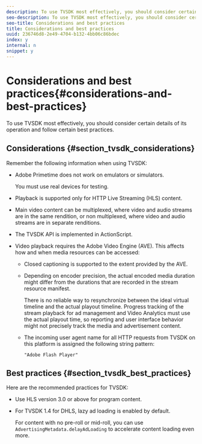 ```yaml
---
description: To use TVSDK most effectively, you should consider certain details of its operation and follow certain best practices.
seo-description: To use TVSDK most effectively, you should consider certain details of its operation and follow certain best practices.
seo-title: Considerations and best practices
title: Considerations and best practices
uuid: 236746d8-2e49-4704-b132-4bb06c86bdec
index: y
internal: n
snippet: y
---
```


# Considerations and best practices{#considerations-and-best-practices}

To use TVSDK most effectively, you should consider certain details of its operation and follow certain best practices.

## Considerations {#section_tvsdk_considerations}

Remember the following information when using TVSDK:

* Adobe Primetime does not work on emulators or simulators.

  You must use real devices for testing. 
* Playback is supported only for HTTP Live Streaming (HLS) content. 
* Main video content can be multiplexed, where video and audio streams are in the same rendition, or non multiplexed, where video and audio streams are in separate renditions. 
* The TVSDK API is implemented in ActionScript. 
* Video playback requires the Adobe Video Engine (AVE). This affects how and when media resources can be accessed:

    * Closed captioning is supported to the extent provided by the AVE. 
    * Depending on encoder precision, the actual encoded media duration might differ from the durations that are recorded in the stream resource manifest.

      There is no reliable way to resynchronize between the ideal virtual timeline and the actual playout timeline. Progress tracking of the stream playback for ad management and Video Analytics must use the actual playout time, so reporting and user interface behavior might not precisely track the media and advertisement content. 
    * The incoming user agent name for all HTTP requests from TVSDK on this platform is assigned the following string pattern:     
    
      ```    
      "Adobe Flash Player"
      ```

## Best practices {#section_tvsdk_best_practices}

Here are the recommended practices for TVSDK:

* Use HLS version 3.0 or above for program content. 
* For TVSDK 1.4 for DHLS, lazy ad loading is enabled by default.

  For content with no pre-roll or mid-roll, you can use `AdvertisingMetadata.delayAdLoading` to accelerate content loading even more.


